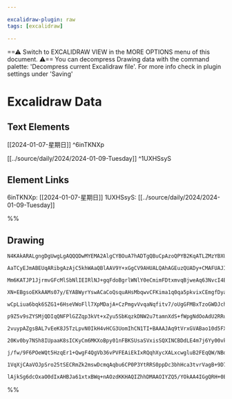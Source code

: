 ```yaml
---

excalidraw-plugin: raw
tags: [excalidraw]

---
```

==⚠  Switch to EXCALIDRAW VIEW in the MORE OPTIONS menu of this document. ⚠== You can decompress Drawing data with the command palette: 'Decompress current Excalidraw file'. For more info check in plugin settings under 'Saving'


# Excalidraw Data
## Text Elements
[[2024-01-07-星期日]] ^6inTKNXp

[[../source/daily/2024/2024-01-09-Tuesday]] ^1UXHSsyS

## Element Links
6inTKNXp: [[2024-01-07-星期日]]
1UXHSsyS: [[../source/daily/2024/2024-01-09-Tuesday]]

%%
## Drawing
```compressed-json
N4KAkARALgngDgUwgLgAQQQDwMYEMA2AlgCYBOuA7hADTgQBuCpAzoQPYB2KqATLZMzYBXUtiRoIACyhQ4zZAHoFAc0JRJQgEYA6bGwC2CgF7N6hbEcK4OCtptbErHALRY8RMpWdx8Q1TdIEfARcZgRmBShcZQUebTieGjoghH0EDihmbgBtcDBQMELoeHF0IKI5JH4ixhZ2LjQANgB2asha1k4AOU4xbh4ABmaAFgGARh4ADmHGtohCDmIsbghc

AaTCyEJmABEUqARibgAzAjC5khWAaQBlAAV9Y+xGgCV9AHUALQAhAGEuzQUADy+CMAFUAJIbIrHQj4fA3WDBFaCDzQgRQUhsADWCHeJHU/TmzExOIQiJgyIkqMucyxfkkHHCWTQYzmbDguGwahg3DGAwGc2syipqEFeUgmG4zgmcQAnABmZoAVjmvLQzh4w0m2kmcuGyoVE1VEogJKxuN+bHwbFIKwAxGMEE6neiIJoudjlPTFlabXaJJjrMxOYE

Mm6KATJP1JjrmvGFcMlSbNlIEIRlNJ+gqFdoBgrlWNlY0eCmimFDtxmvqBjweAq63NvcI4BDiCzUNkALpzY7kNJt7gcITwunCRZM5gdgqp2CIfoSgC+c004+IAFFgmkMh3u3MhHBiLgDkdWc0xo1ldWxiMrwq5kQONihyP8A+2NhcafUKd8GE8sueQzpAc6lBAgTYFEHAilUpodPU3CXnM8HdL0pQTAqjTaphcqTBcizLBIuBjG62x7MEJ4nGcCA

XN+EBgsoEKkAAMs07y/EYABWyrYswACaCoQsquAHsMbqwvCFKima1q0qa5pkvixCEmgfDyaSuJSWBNJHGODKTh2bKmhyXI8nyApCtBoriqmUoatqcZlpA6pitocpjKMJZOWaGkIH6toOi6zqwamHqfs2Qi+taAWBuQHAhrgYZQBGUb9EW2iFjeYyTCqcySOmmbJap1baJeXnEgglZoMqdZytWKp4aaEWtu2OQ9qafa4AO37DqOpo+sQBncMBIElN

wCpLiua6bqk6SZG1+6HseVWoFll7XpMDajA+CzPmgvVvqaNqfitv7/oUgGFMBxTzoGWDJchTCdA0q1DI9dSoRwfRoJhiYKnKhqNamCxLHZ6C4IkFy7Psp3UbRKyNAsAAqVxdAAGnA4lwgiSLabJunqRaeKpapxK+VpKL4269KZkNrLspy3KwOZNlFMK1lzGDziTMqpUtHKjQ5d5Lkyu5pWbcqiq5YTZL+QG6COsFrorp6EVRf6KxBvFoZzSlynRq

p9Z5v9sZYSMjQDIqQNFPlGZZqp3kVt+xZyu5SbKqzkDNW2u7tamnXdS+fWpgNdOoAdU2RRuW5zb7i1HpRZ4XleVvZZtO1Pis2TZIMWrOOM+fNM4gD4ZoA+OaAKemXZdm6x1flRf40R1nBQDchBGKUgy9s3ABiXVwi5RmzvdWc57Wwz52MhclxXVfU5QSPDxI2e5+PBdDNPlfV3MByYFAACCRDKC9EDBMcD1wUwUDmAQB8ZsfUAcm6egZLgCxMIO+

2vuypAZgsBAL7vEeK8J5TzLpvN0IkH4vHCG3UomIhCN1TI+BAAAJAq9tVrxGVABao10d5FXQNnbQ2gFCCBEGIBQR5+6xDHjQvOa85TOCRgg5gR4YCzy7hkVu7d+iewgMcHufd8AD23vdW+R8Vin3PqmWoV93DiPvo/eGEgxhgjRigm4zAYA3DdKBTWw9ObSmGLhPMHtGhGgFALIsww1TjTiCqMYAMjSljmJGfW3AZgDG0MMRxjQLyNFdjwbK0tUy

20Kv0by7NSh8IUpaaK8sICKyCm6MKXoBpy01nFBKSUsaSVxisSQXINCBDdLE4m7j6Yy00vk6kVM9K02ZHyBmplmasgsv1NcYcI7yUqt+IskwSzvWeuNWYF8PocB6F9dCjQSxJgbIM00B4E4rTWinKY7kxiDyKGRGG34zqIKKN7VqaA9ymlXFHGa255onL9kUR8e1CHZGIaQ4QogECUNfsIuhwxvkgMtkwlhbCOFHQ/HXNA+y5jPyiG/UgH9w5f2M

j/fw/9F6POeWQt5HzqEr1+QwgF4QgVb36vPVFEAiEkIxRQqhXycXALxcwgluB2FEqQW/NBdsCFjCwfhUGKxcAKggUIKBMCeFoHgQgAC4A/arDgHAREy1hp5GgPlNIkiOXQgYIQBAFBviq3SfEh0xwjXGo1dgEQSUIQHH0IiImGSJBJOCqa81c1LWpF1eFfVGtYrBh1uGaoEAzWkAtVa7u2MKa1LRP6wNwbUg2sUiTXgUbnUZFdda8mNT0A6SdUGl

1VqXjCAaVOJpSro25tSECRmZk2mswDcmqAqbu6CP0P3YtRRS0ppDc3bhHca3tvrVagB+9D7HykdmmNabEr7yDWwCg+VcA9QRW2utqb1yLD3tO2dIQ6KJSxFQf1zBsBYnhGjbgypJgJC1AqAYsZ9T1jekqg9R78B8X6C0eI17cJJhCZAIwbADCKpkQQBBfJtATQukmnNHbUj5qjmHcCa4NXehIN2oOh1Dk/2IHa1A11vjWjovaX4cpCOEe7t3N00D

lAjkSg6dcOxaO0dIxAHBJa61xtxBWq+nAOzdKKHAQIZhhDMAAOIYZQ5/YOkAA4IGgQRH+0EANFHSLgTQwRvzishRUbg6nTQcC6nA0gCD2RCuQVpgzErwNKrsJxBAkFmA3F03AAAsmwJYq7lOqfrudS6/C4ThGGouEAi4gA==
```
%%